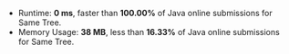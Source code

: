 - Runtime: **0 ms**, faster than **100.00%** of Java online submissions for Same Tree.
- Memory Usage: **38 MB**, less than **16.33%** of Java online submissions for Same Tree.
